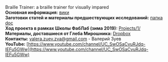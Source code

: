 Braille Trainer: a braille trainer for visually impared <br>
**Основная информация:** [вики](https://github.com/zuevval/braille/wiki) <br>
**Заготовки статей и материалы предшествующих исследований:** [папка doc](https://github.com/zuevval/braille/tree/master/doc) <br>
**Ход проекта в рамках Школы ФабЛаб (зима 2019):** [Projects/1/](https://github.com/zuevval/braille/projects/1) <br>
**Материалы, доставшиеся от Глеба Мирошника:** [Dropbox](https://www.dropbox.com/sh/m1fgdtpio7jf0r5/AADZN6ftSRqo8V_MonHDIt2Xa?dl=0) <br>
**Контакты:** valera.zuev.zva@gmail.com - Валерий Зуев <br>
**YouTube:** [https://www.youtube.com/channel/UC_SwOSaCvuRJdq-IEFu5GWw](https://www.youtube.com/channel/UC_SwOSaCvuRJdq-IEFu5GWw)
